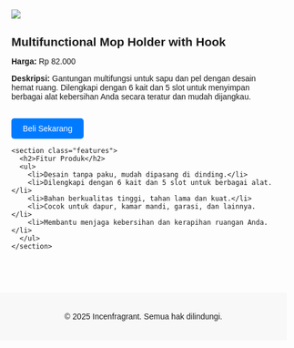 <!DOCTYPE html>
<html lang="id">
<head>
  <meta charset="UTF-8">
  <meta name="viewport" content="width=device-width, initial-scale=1">
  <title>Multifunctional Mop Holder with Hook</title>
  <style>
    body {
      font-family: Arial, sans-serif;
      margin: 0;
      padding: 0;
    }
    header, nav, main, footer {
      padding: 20px;
    }
    header {
      background-color: #f8f8f8;
    }
    nav ul {
      list-style: none;
      padding: 0;
      display: flex;
      gap: 15px;
    }
    nav ul li {
      display: inline;
    }
    nav ul li a {
      text-decoration: none;
      color: #333;
    }
    .product-image {
      max-width: 100%;
      height: auto;
    }
    .product-details {
      margin-top: 20px;
    }
    .product-details h1 {
      margin-bottom: 10px;
    }
    .product-details p {
      margin-bottom: 10px;
    }
    .features {
      margin-top: 20px;
    }
    .features ul {
      list-style: disc;
      margin-left: 20px;
    }
    .buy-button {
      display: inline-block;
      margin-top: 20px;
      padding: 10px 20px;
      background-color: #007bff;
      color: #fff;
      text-decoration: none;
      border-radius: 5px;
    }
    footer {
      background-color: #f8f8f8;
      margin-top: 40px;
      text-align: center;
    }
  </style>
</head>
<body>

  </header>

  <main>
    <section class="product">
      <img src="https://cdn.hotishop.com/image/09cdaf7c7a4416827d8b4c7c72076168f9be5db5-700.jpeg" class="product-image">
      <div class="product-details">
        <h1>Multifunctional Mop Holder with Hook</h1>
        <p><strong>Harga:</strong> Rp 82.000</p>
        <p><strong>Deskripsi:</strong> Gantungan multifungsi untuk sapu dan pel dengan desain hemat ruang. Dilengkapi dengan 6 kait dan 5 slot untuk menyimpan berbagai alat kebersihan Anda secara teratur dan mudah dijangkau.</p>
        <a href="https://www.incenfragrant.com/products/multifunctional-mop-holder-with-hook-2" class="buy-button">Beli Sekarang</a>
      </div>
    </section>

    <section class="features">
      <h2>Fitur Produk</h2>
      <ul>
        <li>Desain tanpa paku, mudah dipasang di dinding.</li>
        <li>Dilengkapi dengan 6 kait dan 5 slot untuk berbagai alat.</li>
        <li>Bahan berkualitas tinggi, tahan lama dan kuat.</li>
        <li>Cocok untuk dapur, kamar mandi, garasi, dan lainnya.</li>
        <li>Membantu menjaga kebersihan dan kerapihan ruangan Anda.</li>
      </ul>
    </section>
  </main>

  <footer>
    <p>&copy; 2025 Incenfragrant. Semua hak dilindungi.</p>
  </footer>

</body>
</html>
